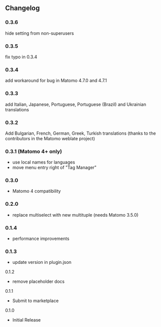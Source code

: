 ## Changelog

### 0.3.6

hide setting from non-superusers

### 0.3.5

fix typo in 0.3.4

### 0.3.4

add workaround for bug in Matomo 4.7.0 and 4.7.1

### 0.3.3

add Italian, Japanese, Portuguese, Portuguese (Brazil) and Ukrainian translations


### 0.3.2

Add Bulgarian, French, German, Greek, Turkish translations (thanks to the contributors in the Matomo weblate project)

### 0.3.1 (Matomo 4+ only)

- use local names for languages
- move menu entry right of "Tag Manager"

### 0.3.0

- Matomo 4 compatibility

### 0.2.0

- replace multiselect with new multituple (needs Matomo 3.5.0)

### 0.1.4

- performance improvements

### 0.1.3

- update version in plugin.json

0.1.2

- remove placeholder docs

0.1.1

- Submit to marketplace

0.1.0

- Initial Release
